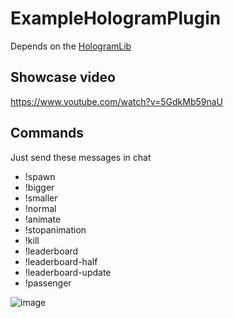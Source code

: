 # ExampleHologramPlugin
Depends on the [HologramLib](https://github.com/MaximFiedler/HologramLib)

## Showcase video
https://www.youtube.com/watch?v=5GdkMb59naU

## Commands
Just send these messages in chat
- !spawn
- !bigger
- !smaller
- !normal
- !animate
- !stopanimation
- !kill
- !leaderboard
- !leaderboard-half
- !leaderboard-update
- !passenger

![image](https://github.com/max1mde/ExampleHologramPlugin/assets/114857048/c1944d95-3787-45b4-98af-c27ded0e3444)
